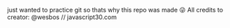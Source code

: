 just wanted to practice git so thats why this repo was made 😜
All credits to creator: @wesbos // javascript30.com
